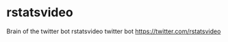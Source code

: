 
<!-- README.md is generated from README.Rmd. Please edit that file -->

# rstatsvideo

<!-- badges: start -->

<!-- badges: end -->

Brain of the twitter bot rstatsvideo twitter bot
<https://twitter.com/rstatsvideo>
